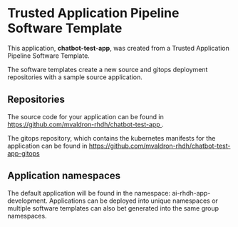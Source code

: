 # Trusted Application Pipeline Software Template

This application, **chatbot-test-app**, was created from a Trusted Application Pipeline Software Template.

The software templates create a new source and gitops deployment repositories with a sample source application. 

## Repositories

The source code for your application can be found in [https://github.com/mvaldron-rhdh/chatbot-test-app ](https://github.com/mvaldron-rhdh/chatbot-test-app ).
 
The gitops repository, which contains the kubernetes manifests for the application can be found in 
[https://github.com/mvaldron-rhdh/chatbot-test-app-gitops ](https://github.com/mvaldron-rhdh/chatbot-test-app-gitops ) 

## Application namespaces 

The default application will be found in the namespace: ai-rhdh-app-development. Applications can be deployed into unique namespaces or multiple software templates can also bet generated into the same group namespaces.  